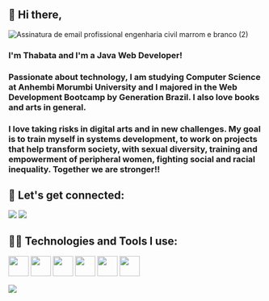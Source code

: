 ## 👋 Hi there,

![Assinatura de email profissional engenharia civil marrom e branco (2)](https://user-images.githubusercontent.com/105953108/212999489-30f97901-454a-4001-8b9a-d56ee56bf664.png)

### I'm Thabata and I'm a Java Web Developer!
### Passionate about technology, I am studying Computer Science at Anhembi Morumbi University and I majored in the Web Development Bootcamp by Generation Brazil. I also love books and arts in general.
### I love taking risks in digital arts and in new challenges. My goal is to train myself in systems development, to work on projects that help transform society, with sexual diversity, training and empowerment of peripheral women, fighting social and racial inequality. Together we are stronger!!

  
        
 ## 💞 Let's get connected:

<div>
<a href = "mailto:thabatadepaulaoliveira@gmail.com"><img src="https://img.shields.io/badge/Gmail-D14836?style=for-the-badge&logo=gmail&logoColor=white" target="_blank"></a>
<a href="https://linkedin.com/in/thabatadepaula/" target="_blank"><img src="https://img.shields.io/badge/-LinkedIn-%230077B5?style=for-the-badge&logo=linkedin&logoColor=white" target="_blank"></a>   
</div>

## 👩‍💻 Technologies and Tools I use:
      
      
 <div>   
    <img src="https://cdn.jsdelivr.net/gh/devicons/devicon/icons/git/git-original.svg" width="40" height="40"/>
    <img src="https://cdn.jsdelivr.net/gh/devicons/devicon/icons/canva/canva-original.svg" width="40" height="40"/>
    <img src="https://cdn.jsdelivr.net/gh/devicons/devicon/icons/java/java-original-wordmark.svg" width="40" height="40"/>
    <img src="https://cdn.jsdelivr.net/gh/devicons/devicon/icons/react/react-original-wordmark.svg" width="40" height="40"/>
    <img src="https://cdn.jsdelivr.net/gh/devicons/devicon/icons/mysql/mysql-original-wordmark.svg" width="40" height="40"/>
    <img src="https://cdn.jsdelivr.net/gh/devicons/devicon/icons/linux/linux-original.svg" width="40" height="40"/>    
 <div>  
   
<p>
<a href="https://github.com/anuraghazra/github-readme-stats">
  <img align="center" src="https://github-readme-stats.vercel.app/api/top-langs/?username=thabatadepaula&show_icons=true&layout=compact&theme=dark" />
</a> 
</p>

